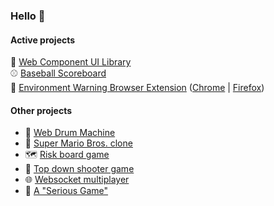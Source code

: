 ### Hello 👋


#### Active projects
📐 [Web Component UI Library](https://github.com/arjanfrans/web-components-ui)  
⚾ [Baseball Scoreboard](https://github.com/hardbulls/baseball-scoreboard)  
🚨 [Environment Warning Browser Extension](https://github.com/arjanfrans/environment-warning-chrome-extension) ([Chrome](https://chromewebstore.google.com/detail/environment-warning/coplemcefcojahbbpbbfbpmchlnclngk) | [Firefox](https://addons.mozilla.org/en-GB/firefox/addon/environment-warnings/))

#### Other projects
* :drum: [Web Drum Machine](https://github.com/arjanfrans/web-drum-machine)
* :mushroom: [Super Mario Bros. clone](https://github.com/arjanfrans/mario-game)
* :world_map: [Risk board game](https://github.com/arjanfrans/conquete)
* :gun: [Top down shooter game](https://github.com/arjanfrans/grand-theft-duty)
* :globe_with_meridians: [Websocket multiplayer](https://github.com/arjanfrans/realtime-multiplayer-in-html5)
* :runner: [A "Serious Game"](https://github.com/arjanfrans/running-for-hope)

<!--
**arjanfrans/arjanfrans** is a ✨ _special_ ✨ repository because its `README.md` (this file) appears on your GitHub profile.

Here are some ideas to get you started:

- 🔭 I’m currently working on ...
- 🌱 I’m currently learning ...
- 👯 I’m looking to collaborate on ...
- 🤔 I’m looking for help with ...
- 💬 Ask me about ...
- 📫 How to reach me: ...
- 😄 Pronouns: ...
- ⚡ Fun fact: ...
-->

